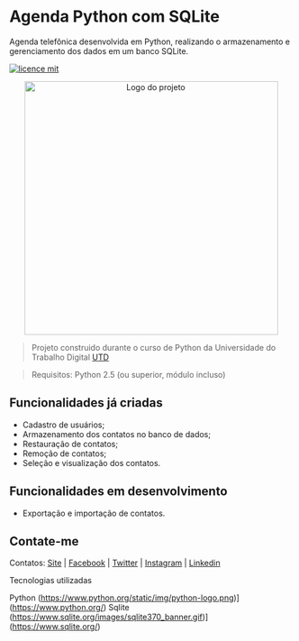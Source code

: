 # Agenda Python com SQLite

Agenda telefônica desenvolvida em Python, realizando o armazenamento e gerenciamento dos dados em um banco SQLite.

[![licence mit](https://img.shields.io/badge/licence-MIT-blue.svg)](https://github.com/natanasilva/natantube/blob/master/LICENSE)

<p align="center">
  <img alt="Logo do projeto" width="450px" src="https://play-lh.googleusercontent.com/Nkfssvv_KFyyWqFJMy-M3b3ozXKYbhfiFm91K6BPEFh4IwpOe6D-ssMMs_aOSf_evIh6=w412-h732-rw" />
</p>

> Projeto construido durante o curso de Python da Universidade do Trabalho Digital [UTD](https://www.cursosutd.inf.br/)

> Requisitos: Python 2.5 (ou superior, módulo incluso)

## Funcionalidades já criadas

- Cadastro de usuários;
- Armazenamento dos contatos no banco de dados;
- Restauração de contatos;
- Remoção de contatos;
- Seleção e visualização dos contatos.

## Funcionalidades em desenvolvimento

- Exportação e importação de contatos.

## Contate-me
Contatos: [Site](https://www.natanet.xyz) | [Facebook](https://www.fb.com/natanasilva) | [Twitter](https://www.twitter.com/natan_asilva) | [Instagram](https://www.instagram.com/natanasilva) | [Linkedin](https://www.linkedin.com/in/nataniel-de-aguiar-da-silva-a5574584/)

Tecnologias utilizadas

Python (https://www.python.org/static/img/python-logo.png)](https://www.python.org/)
Sqlite (https://www.sqlite.org/images/sqlite370_banner.gif)](https://www.sqlite.org/)


